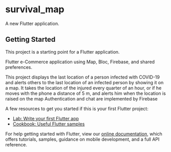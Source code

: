 # survival_map

A new Flutter application.

## Getting Started

This project is a starting point for a Flutter application.

Flutter e-Commerce application using Map, Bloc, Firebase, and shared preferences.

This project displays the last location of a person infected with COVID-19 and alerts others to the last location of an infected person by showing it on a map. It takes the location of the injured every quarter of an hour, or if he moves with the phone a distance of 5 m, and alerts him when the location is raised on the map Authentication and chat are implemented by Firebase

A few resources to get you started if this is your first Flutter project:

- [Lab: Write your first Flutter app](https://flutter.dev/docs/get-started/codelab)
- [Cookbook: Useful Flutter samples](https://flutter.dev/docs/cookbook)

For help getting started with Flutter, view our
[online documentation](https://flutter.dev/docs), which offers tutorials,
samples, guidance on mobile development, and a full API reference.
